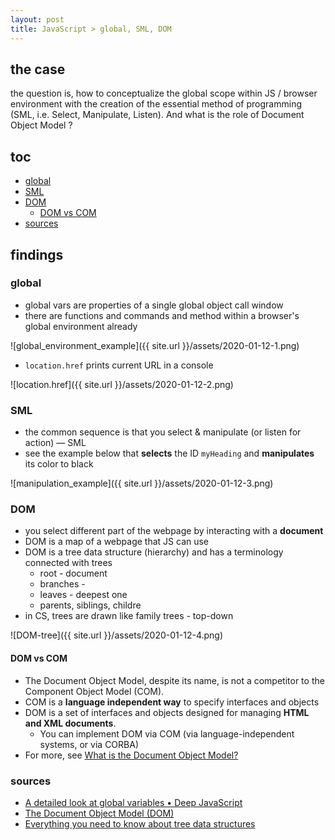 ```yaml
---
layout: post
title: JavaScript > global, SML, DOM 
---
```

## the case
the question is, how to conceptualize the global scope within JS / browser environment with the creation of the essential method of programming (SML, i.e. Select, Manipulate, Listen). And what is the role of Document Object Model ? 

## toc
<!-- TOC -->

- [global](#global)
- [SML](#sml)
- [DOM](#dom)
    - [DOM vs COM](#dom-vs-com)
- [sources](#sources)

<!-- /TOC -->

## findings
### global
* global vars are properties of a single global object call window
* there are functions and commands and method within a browser's global environment already

![global_environment_example]({{ site.url }}/assets/2020-01-12-1.png)

* `location.href` prints current URL in a console

![location.href]({{ site.url }}/assets/2020-01-12-2.png)

### SML 
* the common sequence is that you select & manipulate (or listen for action) — SML
* see the example below that **selects** the ID `myHeading` and **manipulates** its color to black

![manipulation_example]({{ site.url }}/assets/2020-01-12-3.png)

### DOM
* you select different part of the webpage by interacting with a **document**
* DOM is a map of a webpage that JS can use
* DOM is a tree data structure (hierarchy) and has a terminology connected with trees
    * root - document
    * branches - <body> <head>
    * leaves - deepest one
    * parents, siblings, childre
* in CS, trees are drawn like family trees - top-down

![DOM-tree]({{ site.url }}/assets/2020-01-12-4.png)

#### DOM vs COM
* The Document Object Model, despite its name, is not a competitor to the Component Object Model (COM). 
* COM is a **language independent way** to specify interfaces and objects
* DOM is a set of interfaces and objects designed for managing **HTML and XML documents**. 
    * You can implement DOM via COM (via language-independent systems, or via CORBA)
* For more, see [What is the Document Object Model?](https://www.w3.org/TR/WD-DOM/introduction.html)
 
### sources
* [A detailed look at global variables • Deep JavaScript](https://exploringjs.com/deep-js/ch_global-scope.html)
* [The Document Object Model (DOM)](https://flaviocopes.com/dom/)
* [Everything you need to know about tree data structures](https://www.freecodecamp.org/news/all-you-need-to-know-about-tree-data-structures-bceacb85490c/) 